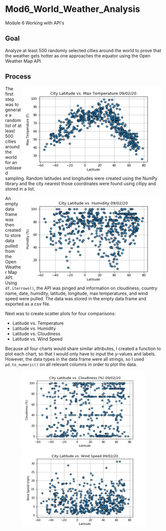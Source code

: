 # Mod6_World_Weather_Analysis
Module 6 Working with API's

## Goal
Analyze at least 500 randomly selected cities around the world to prove that the weather gets hotter as one approaches the equator using the Open Weather Map API.

## Process
<img align="right" width="450" height="280" src="https://github.com/razariah/UC_BERKELEY/blob/main/6_WeatherPy_with_Python_APIs/LatVtemp.png">

The first step was to generate a random list of at least 500 cities around the world for an unbiased sampling. Random latitudes and longitudes were created using the NumPy library and the city nearest those coordinates were found using citipy and stored in a list.

<img align="right" width="450" height="280" src="https://github.com/razariah/UC_BERKELEY/blob/main/6_WeatherPy_with_Python_APIs/latVhumidity.png">

An empty data frame was then created to store data pulled from the Open Weather Map API. Using `df.iterrows()`, the API was pinged and information on cloudiness, country name, date, humidity, latitude, longitude, max temperatures, and wind speed were pulled.  The data was stored in the empty data frame and exported as a csv file.

Next was to create scatter plots for four comparisons:

* Latitude vs. Temperature
* Latitude vs. Humidity
* Latitude vs. Cloudiness
* Latitude vs. Wind Speed

Because all four charts would share similar attributes, I created a function to plot each chart, so that I would only have to input the y-values and labels. However, the data types in the data frame were all strings, so I used `pd.to_numeric()` on all relevant columns in order to plot the data.  

<p align="center"><img width="400" height="249" src="https://github.com/razariah/UC_BERKELEY/blob/main/6_WeatherPy_with_Python_APIs/latVcloudiness.png"> <img width="400" height="249" src="https://github.com/razariah/UC_BERKELEY/blob/main/6_WeatherPy_with_Python_APIs/latVwindspeed.png"></p>

